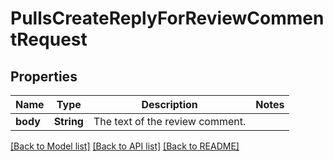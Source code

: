# PullsCreateReplyForReviewCommentRequest

## Properties

Name | Type | Description | Notes
------------ | ------------- | ------------- | -------------
**body** | **String** | The text of the review comment. | 

[[Back to Model list]](../README.md#documentation-for-models) [[Back to API list]](../README.md#documentation-for-api-endpoints) [[Back to README]](../README.md)


